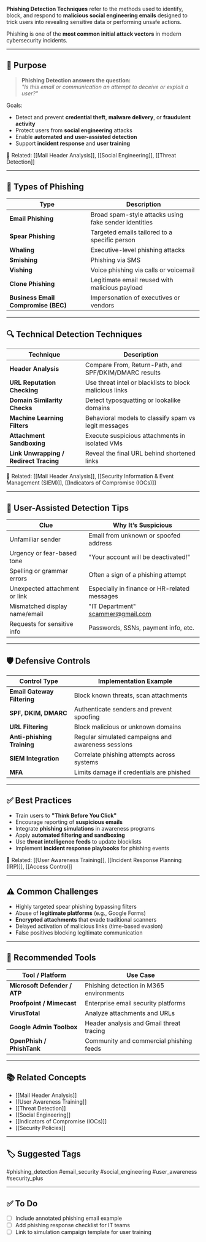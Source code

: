 **Phishing Detection Techniques** refer to the methods used to identify, block, and respond to **malicious social engineering emails** designed to trick users into revealing sensitive data or performing unsafe actions.

Phishing is one of the **most common initial attack vectors** in modern cybersecurity incidents.

---

## 🎯 Purpose

> **Phishing Detection answers the question:**  
> _"Is this email or communication an attempt to deceive or exploit a user?"_

Goals:
- Detect and prevent **credential theft**, **malware delivery**, or **fraudulent activity**
- Protect users from **social engineering** attacks
- Enable **automated and user-assisted detection**
- Support **incident response** and **user training**

📎 Related: [[Mail Header Analysis]], [[Social Engineering]], [[Threat Detection]]

---

## 🧱 Types of Phishing

| Type              | Description                                            |
|-------------------|--------------------------------------------------------|
| **Email Phishing** | Broad spam-style attacks using fake sender identities |
| **Spear Phishing** | Targeted emails tailored to a specific person         |
| **Whaling**        | Executive-level phishing attacks                      |
| **Smishing**       | Phishing via SMS                                      |
| **Vishing**        | Voice phishing via calls or voicemail                 |
| **Clone Phishing** | Legitimate email reused with malicious payload        |
| **Business Email Compromise (BEC)** | Impersonation of executives or vendors  |

---

## 🔍 Technical Detection Techniques

| Technique                  | Description                                              |
|----------------------------|----------------------------------------------------------|
| **Header Analysis**         | Compare From, Return-Path, and SPF/DKIM/DMARC results   |
| **URL Reputation Checking** | Use threat intel or blacklists to block malicious links |
| **Domain Similarity Checks**| Detect typosquatting or lookalike domains               |
| **Machine Learning Filters**| Behavioral models to classify spam vs legit messages    |
| **Attachment Sandboxing**   | Execute suspicious attachments in isolated VMs          |
| **Link Unwrapping / Redirect Tracing** | Reveal the final URL behind shortened links  |

📎 Related: [[Mail Header Analysis]], [[Security Information & Event Management (SIEM)]], [[Indicators of Compromise (IOCs)]]

---

## 🧠 User-Assisted Detection Tips

| Clue                        | Why It’s Suspicious                                      |
|-----------------------------|----------------------------------------------------------|
| Unfamiliar sender            | Email from unknown or spoofed address                   |
| Urgency or fear-based tone   | "Your account will be deactivated!"                     |
| Spelling or grammar errors   | Often a sign of a phishing attempt                      |
| Unexpected attachment or link| Especially in finance or HR-related messages            |
| Mismatched display name/email| "IT Department" <scammer@gmail.com>                    |
| Requests for sensitive info  | Passwords, SSNs, payment info, etc.                     |

---

## 🛡 Defensive Controls

| Control Type            | Implementation Example                                     |
|--------------------------|------------------------------------------------------------|
| **Email Gateway Filtering** | Block known threats, scan attachments                   |
| **SPF, DKIM, DMARC**        | Authenticate senders and prevent spoofing               |
| **URL Filtering**           | Block malicious or unknown domains                      |
| **Anti-phishing Training**  | Regular simulated campaigns and awareness sessions      |
| **SIEM Integration**        | Correlate phishing attempts across systems              |
| **MFA**                     | Limits damage if credentials are phished                |

---

## ✅ Best Practices

- Train users to **"Think Before You Click"**
- Encourage reporting of **suspicious emails**
- Integrate **phishing simulations** in awareness programs
- Apply **automated filtering and sandboxing**
- Use **threat intelligence feeds** to update blocklists
- Implement **incident response playbooks** for phishing events

📎 Related: [[User Awareness Training]], [[Incident Response Planning (IRP)]], [[Access Control]]

---

## ⚠️ Common Challenges

- Highly targeted spear phishing bypassing filters
- Abuse of **legitimate platforms** (e.g., Google Forms)
- **Encrypted attachments** that evade traditional scanners
- Delayed activation of malicious links (time-based evasion)
- False positives blocking legitimate communication

---

## 🧰 Recommended Tools

| Tool / Platform           | Use Case                                       |
|----------------------------|------------------------------------------------|
| **Microsoft Defender / ATP** | Phishing detection in M365 environments     |
| **Proofpoint / Mimecast**    | Enterprise email security platforms         |
| **VirusTotal**              | Analyze attachments and URLs                 |
| **Google Admin Toolbox**    | Header analysis and Gmail threat tracing     |
| **OpenPhish / PhishTank**   | Community and commercial phishing feeds      |

---

## 📚 Related Concepts

- [[Mail Header Analysis]]
- [[User Awareness Training]]
- [[Threat Detection]]
- [[Social Engineering]]
- [[Indicators of Compromise (IOCs)]]
- [[Security Policies]]

---

## 🏷 Suggested Tags

#phishing_detection #email_security #social_engineering #user_awareness #security_plus

---

## ✅ To Do

- [ ] Include annotated phishing email example
- [ ] Add phishing response checklist for IT teams
- [ ] Link to simulation campaign template for user training
